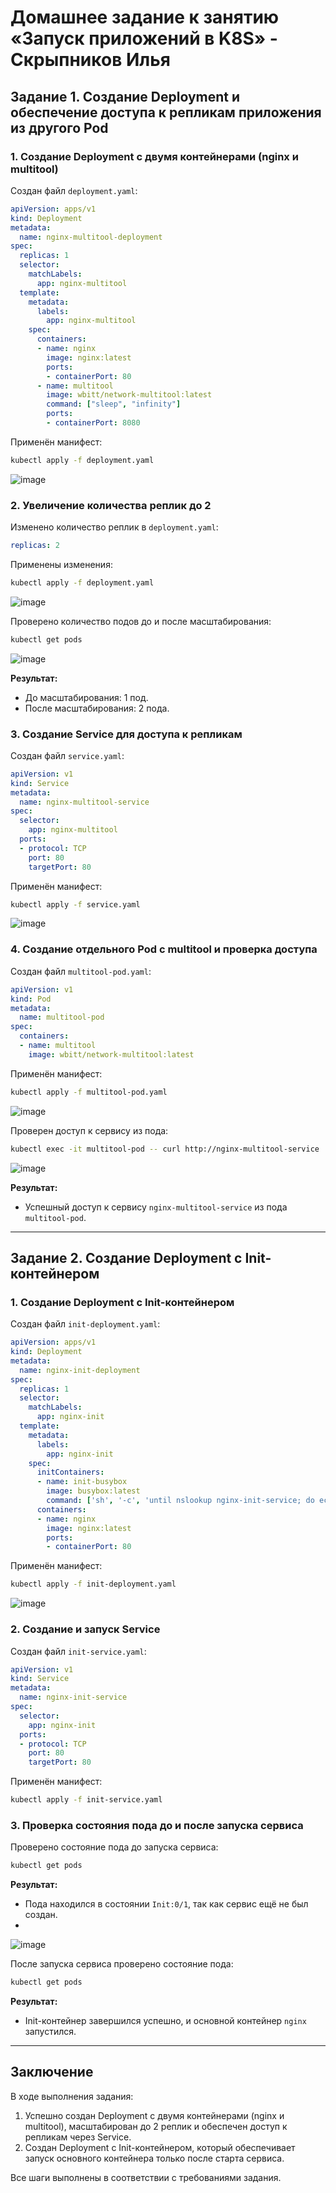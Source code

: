 # Домашнее задание к занятию «Запуск приложений в K8S» - Скрыпников Илья

## Задание 1. Создание Deployment и обеспечение доступа к репликам приложения из другого Pod

### 1. Создание Deployment с двумя контейнерами (nginx и multitool)

Создан файл `deployment.yaml`:

```yaml
apiVersion: apps/v1
kind: Deployment
metadata:
  name: nginx-multitool-deployment
spec:
  replicas: 1
  selector:
    matchLabels:
      app: nginx-multitool
  template:
    metadata:
      labels:
        app: nginx-multitool
    spec:
      containers:
      - name: nginx
        image: nginx:latest
        ports:
        - containerPort: 80
      - name: multitool
        image: wbitt/network-multitool:latest
        command: ["sleep", "infinity"]
        ports:
        - containerPort: 8080
```

Применён манифест:

```bash
kubectl apply -f deployment.yaml
```
![image](https://github.com/user-attachments/assets/c2ac6711-bb53-47a0-aa8b-cfb8274eb286)

### 2. Увеличение количества реплик до 2

Изменено количество реплик в `deployment.yaml`:

```yaml
replicas: 2
```

Применены изменения:

```bash
kubectl apply -f deployment.yaml
```
![image](https://github.com/user-attachments/assets/5c080af4-4c1b-4523-906a-cf64f7ddcb4a)

Проверено количество подов до и после масштабирования:

```bash
kubectl get pods
```
![image](https://github.com/user-attachments/assets/9112451b-e468-474c-9726-eb97d4c4297a)

**Результат:**
- До масштабирования: 1 под.
- После масштабирования: 2 пода.

### 3. Создание Service для доступа к репликам

Создан файл `service.yaml`:

```yaml
apiVersion: v1
kind: Service
metadata:
  name: nginx-multitool-service
spec:
  selector:
    app: nginx-multitool
  ports:
  - protocol: TCP
    port: 80
    targetPort: 80
```

Применён манифест:

```bash
kubectl apply -f service.yaml
```
![image](https://github.com/user-attachments/assets/f2674105-6b52-4ce3-82cc-0ce8b589d0bd)

### 4. Создание отдельного Pod с multitool и проверка доступа

Создан файл `multitool-pod.yaml`:

```yaml
apiVersion: v1
kind: Pod
metadata:
  name: multitool-pod
spec:
  containers:
  - name: multitool
    image: wbitt/network-multitool:latest
```

Применён манифест:

```bash
kubectl apply -f multitool-pod.yaml
```
![image](https://github.com/user-attachments/assets/95e46218-f3cb-4e2f-b0bf-936a52495389)

Проверен доступ к сервису из пода:

```bash
kubectl exec -it multitool-pod -- curl http://nginx-multitool-service
```
![image](https://github.com/user-attachments/assets/b7b34373-9fd2-4852-8367-bc1bf49a34a6)

**Результат:**
- Успешный доступ к сервису `nginx-multitool-service` из пода `multitool-pod`.

---

## Задание 2. Создание Deployment с Init-контейнером

### 1. Создание Deployment с Init-контейнером

Создан файл `init-deployment.yaml`:

```yaml
apiVersion: apps/v1
kind: Deployment
metadata:
  name: nginx-init-deployment
spec:
  replicas: 1
  selector:
    matchLabels:
      app: nginx-init
  template:
    metadata:
      labels:
        app: nginx-init
    spec:
      initContainers:
      - name: init-busybox
        image: busybox:latest
        command: ['sh', '-c', 'until nslookup nginx-init-service; do echo waiting for service; sleep 2; done;']
      containers:
      - name: nginx
        image: nginx:latest
        ports:
        - containerPort: 80
```

Применён манифест:

```bash
kubectl apply -f init-deployment.yaml
```
![image](https://github.com/user-attachments/assets/5d5ca959-4dde-4c99-8309-4a30d4fba475)

### 2. Создание и запуск Service

Создан файл `init-service.yaml`:

```yaml
apiVersion: v1
kind: Service
metadata:
  name: nginx-init-service
spec:
  selector:
    app: nginx-init
  ports:
  - protocol: TCP
    port: 80
    targetPort: 80
```

Применён манифест:

```bash
kubectl apply -f init-service.yaml
```

### 3. Проверка состояния пода до и после запуска сервиса

Проверено состояние пода до запуска сервиса:

```bash
kubectl get pods
```

**Результат:**
- Пода находился в состоянии `Init:0/1`, так как сервис ещё не был создан.
- 
![image](https://github.com/user-attachments/assets/eabd8ea7-bd25-4dee-ae81-48239463ecc2)

После запуска сервиса проверено состояние пода:

```bash
kubectl get pods
```

**Результат:**
- Init-контейнер завершился успешно, и основной контейнер `nginx` запустился.

---

## Заключение

В ходе выполнения задания:
1. Успешно создан Deployment с двумя контейнерами (nginx и multitool), масштабирован до 2 реплик и обеспечен доступ к репликам через Service.
2. Создан Deployment с Init-контейнером, который обеспечивает запуск основного контейнера только после старта сервиса.

Все шаги выполнены в соответствии с требованиями задания.
